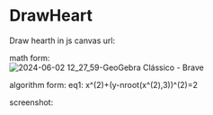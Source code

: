 # DrawHeart
Draw hearth in js canvas
url:

math form:<br>
![2024-06-02 12_27_59-GeoGebra Clássico - Brave](https://github.com/CristianoSword/DrawHeart/assets/16153844/db27733e-9c6b-49e6-ade8-be540f1b32ed)

algorithm form:
eq1: x^(2)+(y-nroot(x^(2),3))^(2)=2

screenshot:
